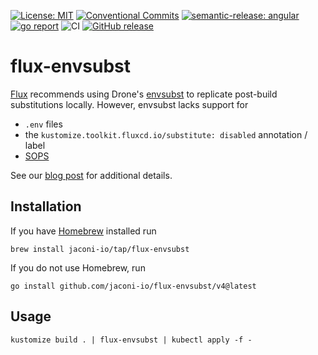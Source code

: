 [![License: MIT](https://img.shields.io/badge/License-MIT-yellow.svg)](https://opensource.org/licenses/MIT)
[![Conventional Commits](https://img.shields.io/badge/Conventional%20Commits-1.0.0-%23FE5196?logo=conventionalcommits&logoColor=white)](https://conventionalcommits.org)
[![semantic-release: angular](https://img.shields.io/badge/semantic--release-angular-e10079?logo=semantic-release)](https://github.com/semantic-release/semantic-release)
[![go report](https://goreportcard.com/badge/github.com/jaconi-io/flux-envsubst/v4)](https://goreportcard.com/report/github.com/jaconi-io/flux-envsubst/v4)
![CI](https://github.com/jaconi-io/flux-envsubst/actions/workflows/ci.yaml/badge.svg)
[![GitHub release](https://img.shields.io/github/release/jaconi-io/flux-envsubst.svg)](https://github.com/jaconi-io/flux-envsubst/releases/)

# flux-envsubst

[Flux](https://fluxcd.io) recommends using Drone's [envsubst](https://github.com/drone/envsubst) to replicate post-build
substitutions locally. However, envsubst lacks support for

* `.env` files
* the `kustomize.toolkit.fluxcd.io/substitute: disabled` annotation / label
* [SOPS](https://github.com/mozilla/sops)

See our [blog post](https://jaconi.io/blog/introducing_flux-envsubst/) for additional details.

## Installation

If you have [Homebrew](https://brew.sh) installed run

```
brew install jaconi-io/tap/flux-envsubst
```

If you do not use Homebrew, run

```
go install github.com/jaconi-io/flux-envsubst/v4@latest
```

## Usage

```
kustomize build . | flux-envsubst | kubectl apply -f -
```
